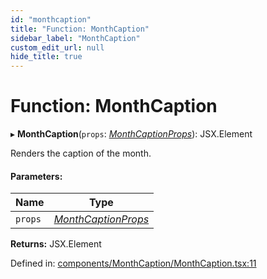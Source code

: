 ```yaml
---
id: "monthcaption"
title: "Function: MonthCaption"
sidebar_label: "MonthCaption"
custom_edit_url: null
hide_title: true
---
```


# Function: MonthCaption

▸ **MonthCaption**(`props`: [*MonthCaptionProps*](../interfaces/monthcaptionprops.md)): JSX.Element

Renders the caption of the month.

#### Parameters:

Name | Type |
------ | ------ |
`props` | [*MonthCaptionProps*](../interfaces/monthcaptionprops.md) |

**Returns:** JSX.Element

Defined in: [components/MonthCaption/MonthCaption.tsx:11](https://github.com/gpbl/react-day-picker/blob/a5117a0c/packages/react-day-picker/src/components/MonthCaption/MonthCaption.tsx#L11)

